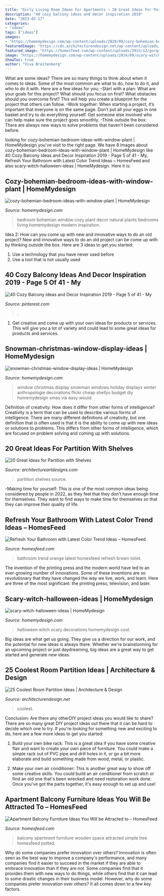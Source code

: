 ```yaml
---
title: "Girly Living Room Ideas For Apartments ~ 20 Great Ideas For Partition With Shelves"
description: "40 cozy balcony ideas and decor inspiration 2019"
date: "2023-02-17"
categories:
- "ideas"
tags: ["ideas"]
images:
- "https://homemydesign.com/wp-content/uploads/2020/09/cozy-bohemian-bedroom-ideas-with-window-plant.jpg"
featuredImage: "https://cdn.architecturendesign.net/wp-content/uploads/2014/08/1446.jpg"
featured_image: "https://homesfeed.com/wp-content/uploads/2015/12/gorgeous-orange-bathroom-color-trend-idea-with-white-toilet-seat-and-brown-towel-rack-and-tile-flooring.jpg"
image: "https://homemydesign.com/wp-content/uploads/2014/09/scary-witch-halloween-ideas.jpg"
ShowToc: true
author: "Viva Breitenberg"
---
```



What are some ideas?
There are so many things to think about when it comes to ideas. Some of the most common are what to do, how to do it, and who to do it with. Here are a few ideas for you: 
-Start with a plan: What are your goals for this project? What should you focus on first? What obstacles should you overcome first? This will help you create a blueprint for the project that others can follow. 
-Work together: When starting a project, it’s important that everyone is on the same page. Don’t put all your eggs in one basket and try to do everything yourself. Get someone else involved who can help make sure the project goes smoothly. 
-Think outside the box: There are always new ways to solve problems that haven’t been considered before.

	

		
looking for cozy-bohemian-bedroom-ideas-with-window-plant | HomeMydesign you've visit to the right page. We have 8 Images about cozy-bohemian-bedroom-ideas-with-window-plant | HomeMydesign like 40 Cozy Balcony Ideas and Decor Inspiration 2019 - Page 5 of 41 - My, Refresh Your Bathroom with Latest Color Trend Ideas – HomesFeed and also scary-witch-halloween-ideas | HomeMydesign. Here it is:
		
    
## Cozy-bohemian-bedroom-ideas-with-window-plant | HomeMydesign

<img loading=lazy src="https://homemydesign.com/wp-content/uploads/2020/09/cozy-bohemian-bedroom-ideas-with-window-plant.jpg" onerror="this.onerror=null;this.src='https://tse4.mm.bing.net/th?id=OIP.9342OwIdSQDehKnFujgWBQHaLH&amp;pid=15.1';" alt="cozy-bohemian-bedroom-ideas-with-window-plant | HomeMydesign">

_Source: homemydesign.com_

>bedroom bohemian window cozy plant decor natural plants bedrooms living homemydesign modern inspiration. 

	

Idea 2: How can you come up with new and innovative ways to do an old project?
New and innovative ways to do an old project can be come up with by thinking outside the box. Here are 3 ideas to get you started: 
1. Use a technology that you have never used before 
2. Use a tool that is not usually used 

    
## 40 Cozy Balcony Ideas And Decor Inspiration 2019 - Page 5 Of 41 - My

<img loading=lazy src="https://i.pinimg.com/736x/d8/d5/b7/d8d5b7e9a2420febf6527a24222dabf3.jpg" onerror="this.onerror=null;this.src='https://tse1.mm.bing.net/th?id=OIP.o7QECPiFYMj4szvVqcFTKQHaLJ&amp;pid=15.1';" alt="40 Cozy Balcony Ideas and Decor Inspiration 2019 - Page 5 of 41 - My">

_Source: pinterest.com_

>. 

	

1. Get creative and come up with your own ideas for products or services. This will give you a lot of variety and could lead to some great ideas for products and services.

    
## Snowman-christmas-window-display-ideas | HomeMydesign

<img loading=lazy src="https://homemydesign.com/wp-content/uploads/2019/12/snowman-christmas-window-display-ideas.jpg" onerror="this.onerror=null;this.src='https://tse1.mm.bing.net/th?id=OIP.rLQyXnw1bF8BJeT3tK8E-AHaJ4&amp;pid=15.1';" alt="snowman-christmas-window-display-ideas | HomeMydesign">

_Source: homemydesign.com_

>window christmas display snowman windows holiday displays winter anthropologie decorations flickr cheap shellys budget diy homemydesign xmas via easy would. 

	

Definition of creativity: How does it differ from other forms of intelligence?
Creativity is a term that can be used to describe various forms of intelligence. There are many different definitions of creativity, but one definition that is often used is that it is the ability to come up with new ideas or solutions to problems. This differs from other forms of intelligence, which are focused on problem solving and coming up with solutions.

    
## 20 Great Ideas For Partition With Shelves

<img loading=lazy src="https://www.architectureartdesigns.com/wp-content/uploads/2013/08/157.jpg" onerror="this.onerror=null;this.src='https://tse4.mm.bing.net/th?id=OIP.snjP9J4o4c5tFLYKrqN2dwHaJ3&amp;pid=15.1';" alt="20 Great Ideas for Partition with Shelves">

_Source: architectureartdesigns.com_

>partition shelves source. 

	

-Making time for yourself: This is one of the most common ideas being considered by people in 2022, as they feel that they don’t have enough time for themselves. They want to find ways to make time for themselves so that they can improve their quality of life.

    
## Refresh Your Bathroom With Latest Color Trend Ideas – HomesFeed

<img loading=lazy src="https://homesfeed.com/wp-content/uploads/2015/12/gorgeous-orange-bathroom-color-trend-idea-with-white-toilet-seat-and-brown-towel-rack-and-tile-flooring.jpg" onerror="this.onerror=null;this.src='https://tse4.mm.bing.net/th?id=OIP.4P805aH_tuVSlcTP6rbqSgHaLE&amp;pid=15.1';" alt="Refresh Your Bathroom with Latest Color Trend Ideas – HomesFeed">

_Source: homesfeed.com_

>bathroom trend orange latest homesfeed refresh brown toilet. 

	

The invention of the printing press and the modern world have led to an ever-growing number of innovations. Some of these inventions are so revolutionary that they have changed the way we live, work, and learn. Here are three of the most significant: the printing press, television, and laser.

    
## Scary-witch-halloween-ideas | HomeMydesign

<img loading=lazy src="https://homemydesign.com/wp-content/uploads/2014/09/scary-witch-halloween-ideas.jpg" onerror="this.onerror=null;this.src='https://tse4.mm.bing.net/th?id=OIP.8evDhqxCN08RXIFqNuSIzAHaJ4&amp;pid=15.1';" alt="scary-witch-halloween-ideas | HomeMydesign">

_Source: homemydesign.com_

>halloween witch scary decorations homemydesign cool. 

	

Big ideas are what get us going. They give us a direction for our work, and the potential for new ideas is always there. Whether we're brainstorming for an upcoming project or just daydreaming, big ideas are a great way to get started and generate new ideas.

    
## 25 Coolest Room Partition Ideas | Architecture &amp; Design

<img loading=lazy src="https://cdn.architecturendesign.net/wp-content/uploads/2014/08/1446.jpg" onerror="this.onerror=null;this.src='https://tse1.mm.bing.net/th?id=OIP.6iDV5z49ztLLQfWfhoEl0AHaJV&amp;pid=15.1';" alt="25 Coolest Room Partition Ideas | Architecture &amp; Design">

_Source: architecturendesign.net_

>coolest. 

	

Conclusion: Are there any otherDIY project ideas you would like to share?
There are so many great DIY project ideas out there that it can be hard to decide which one to try. If you're looking for something new and exciting to do, here are a few more ideas to get you started: 
1. Build your own bike rack: This is a great idea if you have some creative flair and want to create your own piece of furniture. You could make a simple rack out of PVC pipe and drill holes in it, or go a bit more elaborate and build something made from wood, metal, or plastic. 

2. Make your own air conditioner: This is another great way to show off some creative skills. You could build an air conditioner from scratch or find an old one that's been wrecked and need restoration work done. Once you've got the parts together, it's easy enough to set up and use!

    
## Apartment Balcony Furniture Ideas You Will Be Attracted To – HomesFeed

<img loading=lazy src="https://homesfeed.com/wp-content/uploads/2015/11/simple-balcony-ideas-with-space-saving-apartment-balcony-furniture-and-modern-roking-chair-plus-potted-tree-and-small-potted-grenery-and-wooden-floor-and-metal-fence.jpeg" onerror="this.onerror=null;this.src='https://tse3.mm.bing.net/th?id=OIP.eo5Stm60o-eHjuBhl94_hwHaLH&amp;pid=15.1';" alt="Apartment Balcony Furniture Ideas You Will be Attracted to – HomesFeed">

_Source: homesfeed.com_

>balcony apartment furniture wooden space attracted simple tree homesfeed potted. 

	

Why do some companies prefer innovation over others?
Innovation is often seen as the best way to improve a company's performance, and many companies find it easier to succeed in the market if they are able to embrace innovation than if they are not. Some companies find that it provides them with new ways to do things, while others find that it can lead to some drastic changes in their business model. However, why do some companies prefer innovation over others? It all comes down to a few key factors.

